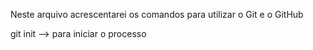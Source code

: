 Neste arquivo acrescentarei os comandos para utilizar o Git e o GitHub

git init --> para iniciar o processo